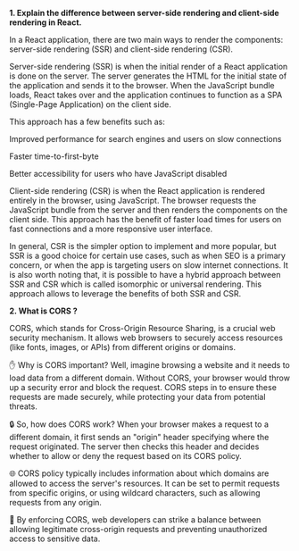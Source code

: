 **1. Explain the difference between server-side rendering and client-side rendering in React.**

In a React application, there are two main ways to render the components: server-side rendering (SSR) and client-side rendering (CSR).

Server-side rendering (SSR) is when the initial render of a React application is done on the server. The server generates the HTML for the initial state of the application and sends it to the browser. When the JavaScript bundle loads, React takes over and the application continues to function as a SPA (Single-Page Application) on the client side.

This approach has a few benefits such as:

 Improved performance for search engines and users on slow connections
 
 Faster time-to-first-byte

Better accessibility for users who have JavaScript disabled

 Client-side rendering (CSR) is when the React application is rendered entirely in the browser, using JavaScript. The browser requests the JavaScript bundle from the server and then renders the components on the client side. This approach has the benefit of faster load times for users on fast connections and a more responsive user interface.

In general, CSR is the simpler option to implement and more popular, but SSR is a good choice for certain use cases, such as when SEO is a primary concern, or when the app is targeting users on slow internet connections.
It is also worth noting that, it is possible to have a hybrid approach between SSR and CSR which is called isomorphic or universal rendering. This approach allows to leverage the benefits of both SSR and CSR.



**2. What is CORS ?**

 CORS, which stands for Cross-Origin Resource Sharing, is a crucial web security mechanism. It allows web browsers to securely access resources (like fonts, images, or APIs) from different origins or domains.

✋ Why is CORS important? Well, imagine browsing a website and it needs to load data from a different domain. Without CORS, your browser would throw up a security error and block the request. CORS steps in to ensure these requests are made securely, while protecting your data from potential threats.

🔒 So, how does CORS work? When your browser makes a request to a different domain, it first sends an "origin" header specifying where the request originated. The server then checks this header and decides whether to allow or deny the request based on its CORS policy.

🌐 CORS policy typically includes information about which domains are allowed to access the server's resources. It can be set to permit requests from specific origins, or using wildcard characters, such as allowing requests from any origin.

💪 By enforcing CORS, web developers can strike a balance between allowing legitimate cross-origin requests and preventing unauthorized access to sensitive data.
